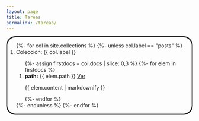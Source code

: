 ```yaml
---
layout: page
title: Tareas
permalink: /tareas/
---
```


<div style="border-style: solid; border-radius: 25px;">
<ol>
{%- for col in site.collections %}
{%- unless col.label == "posts" %}
<li> Colección: {{ col.label }} </li>
  <ol>
  {%-  assign firstdocs = col.docs | slice: 0,3 %}
  {%- for elem in firstdocs %}
    <li> <b>path:</b> {{ elem.path }} <a href="{{ site.baseurl }}{{ elem.url }}">Ver</a> </li>
    <p>{{ elem.content | markdownify }}</p>
  {%- endfor %}
  </ol>
{%- endunless %}
{%- endfor %}
</ol>
</div>